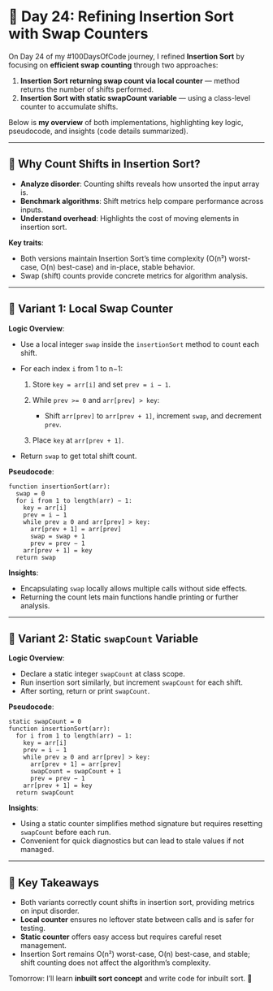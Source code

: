 # 📘 Day 24: Refining Insertion Sort with Swap Counters

On Day 24 of my #100DaysOfCode journey, I refined **Insertion Sort** by focusing on **efficient swap counting** through two approaches:

1. **Insertion Sort returning swap count via local counter** — method returns the number of shifts performed.
2. **Insertion Sort with static swapCount variable** — using a class-level counter to accumulate shifts.

Below is **my overview** of both implementations, highlighting key logic, pseudocode, and insights (code details summarized).

---

## 🌟 Why Count Shifts in Insertion Sort?

- **Analyze disorder**: Counting shifts reveals how unsorted the input array is.
- **Benchmark algorithms**: Shift metrics help compare performance across inputs.
- **Understand overhead**: Highlights the cost of moving elements in insertion sort.

**Key traits**:

- Both versions maintain Insertion Sort’s time complexity (O(n²) worst-case, O(n) best-case) and in-place, stable behavior.
- Swap (shift) counts provide concrete metrics for algorithm analysis.

---

## 🌱 Variant 1: Local Swap Counter

**Logic Overview**:

- Use a local integer `swap` inside the `insertionSort` method to count each shift.

- For each index `i` from 1 to n−1:

  1. Store `key = arr[i]` and set `prev = i − 1`.

  2. While `prev >= 0` and `arr[prev] > key`:

     - Shift `arr[prev]` to `arr[prev + 1]`, increment `swap`, and decrement `prev`.

  3. Place `key` at `arr[prev + 1]`.

- Return `swap` to get total shift count.

**Pseudocode**:

```plaintext
function insertionSort(arr):
  swap = 0
  for i from 1 to length(arr) − 1:
    key = arr[i]
    prev = i − 1
    while prev ≥ 0 and arr[prev] > key:
      arr[prev + 1] = arr[prev]
      swap = swap + 1
      prev = prev − 1
    arr[prev + 1] = key
  return swap
```

**Insights**:

- Encapsulating `swap` locally allows multiple calls without side effects.
- Returning the count lets main functions handle printing or further analysis.

---

## 🌲 Variant 2: Static `swapCount` Variable

**Logic Overview**:

- Declare a static integer `swapCount` at class scope.
- Run insertion sort similarly, but increment `swapCount` for each shift.
- After sorting, return or print `swapCount`.

**Pseudocode**:

```plaintext
static swapCount = 0
function insertionSort(arr):
  for i from 1 to length(arr) − 1:
    key = arr[i]
    prev = i − 1
    while prev ≥ 0 and arr[prev] > key:
      arr[prev + 1] = arr[prev]
      swapCount = swapCount + 1
      prev = prev − 1
    arr[prev + 1] = key
  return swapCount
```

**Insights**:

- Using a static counter simplifies method signature but requires resetting `swapCount` before each run.
- Convenient for quick diagnostics but can lead to stale values if not managed.

---

## 🔑 Key Takeaways

- Both variants correctly count shifts in insertion sort, providing metrics on input disorder.
- **Local counter** ensures no leftover state between calls and is safer for testing.
- **Static counter** offers easy access but requires careful reset management.
- Insertion Sort remains O(n²) worst-case, O(n) best-case, and stable; shift counting does not affect the algorithm’s complexity.

Tomorrow: I’ll learn **inbuilt sort concept** and write code for inbuilt sort. 🚀